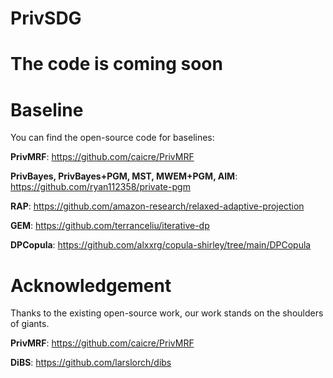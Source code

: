 # PrivSDG

# The code is coming soon


# Baseline


You can find the open-source code for baselines:

**PrivMRF**: https://github.com/caicre/PrivMRF

**PrivBayes, PrivBayes+PGM, MST, MWEM+PGM, AIM**: https://github.com/ryan112358/private-pgm

**RAP**: https://github.com/amazon-research/relaxed-adaptive-projection

**GEM**: https://github.com/terranceliu/iterative-dp

**DPCopula**: https://github.com/alxxrg/copula-shirley/tree/main/DPCopula

# Acknowledgement

Thanks to the existing open-source work, our work stands on the shoulders of giants.

**PrivMRF**: https://github.com/caicre/PrivMRF

**DiBS**: https://github.com/larslorch/dibs
